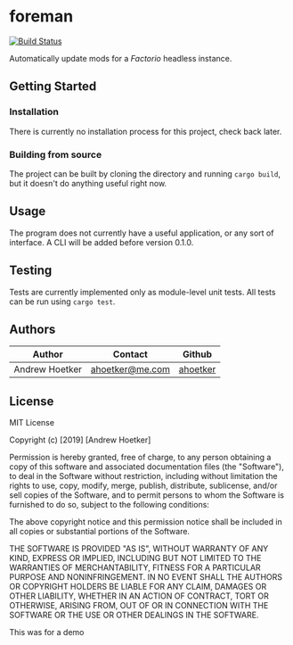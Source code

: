 # foreman

[![Build Status](https://travis-ci.com/ahoetker/foreman.svg?branch=master)](https://travis-ci.com/ahoetker/foreman)

Automatically update mods for a *Factorio* headless instance. 

## Getting Started

### Installation

There is currently no installation process for this project, check back later. 

### Building from source

The project can be built by cloning the directory and running `cargo build`, but it doesn't do anything
useful right now.

## Usage

The program does not currently have a useful application, or any sort of interface. A CLI will be
added before version 0.1.0.

## Testing

Tests are currently implemented only as module-level unit tests. All tests can be run using `cargo test`.

## Authors

Author | Contact | Github
--- | --- | ---
Andrew Hoetker | ahoetker@me.com | [ahoetker](https://github.com/ahoetker)

## License
MIT License

Copyright (c) [2019] [Andrew Hoetker]

Permission is hereby granted, free of charge, to any person obtaining a copy
of this software and associated documentation files (the "Software"), to deal
in the Software without restriction, including without limitation the rights
to use, copy, modify, merge, publish, distribute, sublicense, and/or sell
copies of the Software, and to permit persons to whom the Software is
furnished to do so, subject to the following conditions:

The above copyright notice and this permission notice shall be included in all
copies or substantial portions of the Software.

THE SOFTWARE IS PROVIDED "AS IS", WITHOUT WARRANTY OF ANY KIND, EXPRESS OR
IMPLIED, INCLUDING BUT NOT LIMITED TO THE WARRANTIES OF MERCHANTABILITY,
FITNESS FOR A PARTICULAR PURPOSE AND NONINFRINGEMENT. IN NO EVENT SHALL THE
AUTHORS OR COPYRIGHT HOLDERS BE LIABLE FOR ANY CLAIM, DAMAGES OR OTHER
LIABILITY, WHETHER IN AN ACTION OF CONTRACT, TORT OR OTHERWISE, ARISING FROM,
OUT OF OR IN CONNECTION WITH THE SOFTWARE OR THE USE OR OTHER DEALINGS IN THE
SOFTWARE.

This was for a demo
